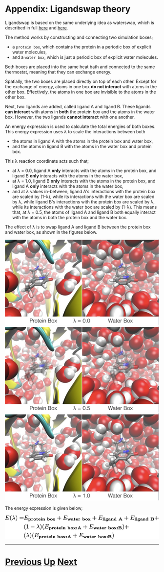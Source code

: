 # Appendix: Ligandswap theory

Ligandswap is based on the same underlying idea as waterswap, which is described in full 
[here](http://dx.doi.org/10.1063/1.3519057) and [here](http://dx.doi.org/10.1039/c3fd00125c).

The method works by constructing and connecting two simulation boxes;

* a `protein box`, which contains the protein in a periodic box of explicit water molecules,
* and a `water box`, which is just a periodic box of explicit water molecules.

Both boxes are placed into the same heat bath and connected to the same thermostat, meaning that
they can exchange energy.

Spatially, the two boxes are placed directly on top of each other. Except for the exchange of
energy, atoms in one box **do not interact** with atoms in the other box. Effectively, the atoms 
in one box are invisible to the atoms in the other box.

Next, two ligands are added, called ligand A and ligand B. These ligands **can interact** with 
atoms in **both** the protein box and the atoms in the water box. However, the two ligands **cannot interact** with one another.

An energy expression is used to calculate the total energies of both boxes. This energy expression
uses λ to scale the interactions between both 

* the atoms in ligand A with the atoms in the protein box and water box, 
* and the atoms in ligand B with the atoms in the water box and protein box.

This λ reaction coordinate acts such that;

* at λ = 0.0, ligand A **only** interacts with the atoms in the protein box, and ligand B **only** interacts with the atoms in the water box, 
* at λ = 1.0, ligand B **only** interacts with the atoms in the protein box, and ligand A **only** interacts with the atoms in the water box,
* and at λ values in-between, ligand A's interactions with the protein box are scaled by (1-λ), while its interactions with the water box are scaled by λ, while ligand B's interactions with the protein box are scaled by λ, while its interactions with the water box are scaled by (1-λ). This means that, at λ = 0.5, the atoms of ligand A and ligand B both equally interact with the atoms in both the protein box and the water box.

The effect of λ is to swap ligand A and ligand B between the protein box and water box, as shown in the figures below.

![lambda = 0.0](ligandswap00.jpg)
![lambda = 0.5](ligandswap05.jpg)
![lambda = 1.0](ligandswap10.jpg)

The energy expression is given below;

[![Equation - click for MathML](equation.png)](equation.html)


***

# [Previous](README.md) [Up](README.md) [Next](README.md)
